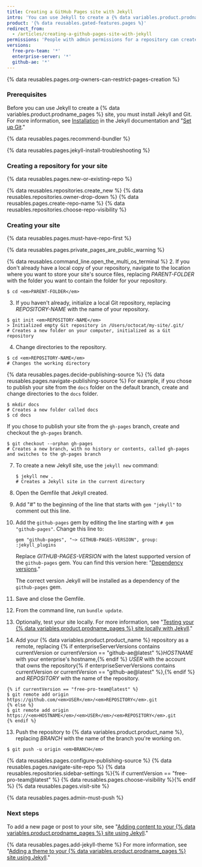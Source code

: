 ```yaml
---
title: Creating a GitHub Pages site with Jekyll
intro: 'You can use Jekyll to create a {% data variables.product.prodname_pages %} site in a new or existing repository.'
product: '{% data reusables.gated-features.pages %}'
redirect_from:
  - /articles/creating-a-github-pages-site-with-jekyll
permissions: 'People with admin permissions for a repository can create a {% data variables.product.prodname_pages %} site with Jekyll.'
versions:
  free-pro-team: '*'
  enterprise-server: '*'
  github-ae: '*'
---
```


{% data reusables.pages.org-owners-can-restrict-pages-creation %}

### Prerequisites

Before you can use Jekyll to create a {% data variables.product.prodname_pages %} site, you must install Jekyll and Git. For more information, see [Installation](https://jekyllrb.com/docs/installation/) in the Jekyll documentation and "[Set up Git](/articles/set-up-git)."

{% data reusables.pages.recommend-bundler %}

{% data reusables.pages.jekyll-install-troubleshooting %}

### Creating a repository for your site

{% data reusables.pages.new-or-existing-repo %}

{% data reusables.repositories.create_new %}
{% data reusables.repositories.owner-drop-down %}
{% data reusables.pages.create-repo-name %}
{% data reusables.repositories.choose-repo-visibility %}

### Creating your site

{% data reusables.pages.must-have-repo-first %}

{% data reusables.pages.private_pages_are_public_warning %}

{% data reusables.command_line.open_the_multi_os_terminal %}
2. If you don't already have a local copy of your repository, navigate to the location where you want to store your site's source files, replacing _PARENT-FOLDER_ with the folder you want to contain the folder for your repository.
  ```shell
  $ cd <em>PARENT-FOLDER</em>
  ```
3. If you haven't already, initialize a local Git repository, replacing _REPOSITORY-NAME_ with the name of your repository.
  ```shell
  $ git init <em>REPOSITORY-NAME</em>
  > Initialized empty Git repository in /Users/octocat/my-site/.git/
  # Creates a new folder on your computer, initialized as a Git repository
  ```
  4. Change directories to the repository.
  ```shell
  $ cd <em>REPOSITORY-NAME</em>
  # Changes the working directory
  ```
{% data reusables.pages.decide-publishing-source %}
{% data reusables.pages.navigate-publishing-source %}
  For example, if you chose to publish your site from the `docs` folder on the default branch, create and change directories to the `docs` folder.
 ```shell
 $ mkdir docs
 # Creates a new folder called docs
 $ cd docs
 ```
 If you chose to publish your site from the `gh-pages` branch, create and checkout the `gh-pages` branch.
 ```shell
 $ git checkout --orphan gh-pages
 # Creates a new branch, with no history or contents, called gh-pages and switches to the gh-pages branch
 ```
7. To create a new Jekyll site, use the `jekyll new` command:
   ```shell
   $ jekyll new .
   # Creates a Jekyll site in the current directory
   ```
8. Open the Gemfile that Jekyll created.
1. Add "#" to the beginning of the line that starts with `gem "jekyll"` to comment out this line.
1. Add the `github-pages` gem by editing the line starting with `# gem "github-pages"`. Change this line to:

   ```shell
   gem "github-pages", "~> GITHUB-PAGES-VERSION", group: :jekyll_plugins
   ```

   Replace _GITHUB-PAGES-VERSION_ with the latest supported version of the `github-pages` gem. You can find this version here: "[Dependency versions](https://pages.github.com/versions/)."

   The correct version Jekyll will be installed as a dependency of the `github-pages` gem.
10. Save and close the Gemfile.
11. From the command line, run `bundle update`.
11. Optionally, test your site locally. For more information, see "[Testing your {% data variables.product.prodname_pages %} site locally with Jekyll](/articles/testing-your-github-pages-site-locally-with-jekyll)."
12. Add your {% data variables.product.product_name %} repository as a remote, replacing {% if enterpriseServerVersions contains currentVersion or currentVersion == "github-ae@latest" %}_HOSTNAME_ with your enterprise's hostname,{% endif %} _USER_ with the account that owns the repository{% if enterpriseServerVersions contains currentVersion or currentVersion == "github-ae@latest" %},{% endif %} and _REPOSITORY_ with the name of the repository.
```shell
{% if currentVersion == "free-pro-team@latest" %}
$ git remote add origin https://github.com/<em>USER</em>/<em>REPOSITORY</em>.git
{% else %}
$ git remote add origin https://<em>HOSTNAME</em>/<em>USER</em>/<em>REPOSITORY</em>.git
{% endif %}
```
13. Push the repository to {% data variables.product.product_name %}, replacing _BRANCH_ with the name of the branch you're working on.
   ```shell
   $ git push -u origin <em>BRANCH</em>
   ```
{% data reusables.pages.configure-publishing-source %}
{% data reusables.pages.navigate-site-repo %}
{% data reusables.repositories.sidebar-settings %}{% if currentVersion == "free-pro-team@latest" %}
{% data reusables.pages.choose-visibility %}{% endif %}
{% data reusables.pages.visit-site %}

{% data reusables.pages.admin-must-push %}

### Next steps

To add a new page or post to your site, see "[Adding content to your {% data variables.product.prodname_pages %} site using Jekyll](/articles/adding-content-to-your-github-pages-site-using-jekyll)."

{% data reusables.pages.add-jekyll-theme %} For more information, see "[Adding a theme to your {% data variables.product.prodname_pages %} site using Jekyll](/articles/adding-a-theme-to-your-github-pages-site-using-jekyll)."
